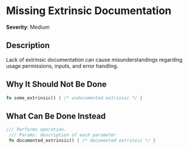 # Missing Extrinsic Documentation

**Severity**: Medium

## Description
Lack of extrinsic documentation can cause misunderstandings regarding usage permissions, inputs, and error handling.

## Why It Should Not Be Done


```rust
fn some_extrinsic() { /* undocumented extrinsic */ }
```



## What Can Be Done Instead



```rust
/// Performs operation. 
 /// Params: description of each parameter
 fn documented_extrinsic() { /* documented extrinsic */ }
```


